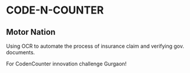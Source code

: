 # CODE-N-COUNTER

## Motor Nation
Using OCR to automate the process of insurance claim and verifying gov. documents.

For CodenCounter innovation challenge Gurgaon!

